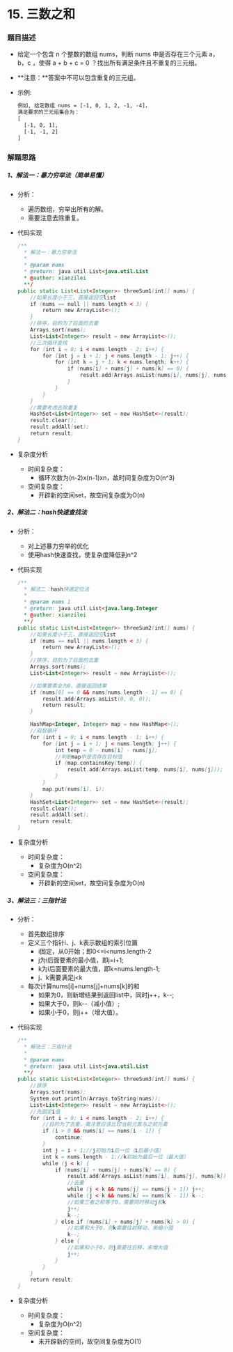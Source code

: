# 15. 三数之和

### 题目描述

* 给定一个包含 n 个整数的数组 nums，判断 nums 中是否存在三个元素 a，b，c ，使得 a + b + c = 0 ？找出所有满足条件且不重复的三元组。

* **注意：**答案中不可以包含重复的三元组。

* 示例:

  ```tex
  例如, 给定数组 nums = [-1, 0, 1, 2, -1, -4]，
  满足要求的三元组集合为：
  [
    [-1, 0, 1],
    [-1, -1, 2]
  ]
  ```

### 解题思路

##### 1、解法一：暴力穷举法（简单易懂）

* 分析：
  
  * 遍历数组，穷举出所有的解。
  * 需要注意去除重复。
  
* 代码实现

  ```java
  /**
    * 解法一：暴力穷举法
    *
    * @param nums
    * @return: java.util.List<java.util.List
    * @auther: xianzilei
    **/
  public static List<List<Integer>> threeSum1(int[] nums) {
      //如果长度小于三，直接返回空list
      if (nums == null || nums.length < 3) {
          return new ArrayList<>();
      }
      //排序，目的为了后面的去重
      Arrays.sort(nums);
      List<List<Integer>> result = new ArrayList<>();
      //三次循环查找
      for (int i = 0; i < nums.length - 2; i++) {
          for (int j = i + 1; j < nums.length - 1; j++) {
              for (int k = j + 1; k < nums.length; k++) {
                  if (nums[i] + nums[j] + nums[k] == 0) {
                      result.add(Arrays.asList(nums[i], nums[j], nums[k]));
                  }
              }
          }
      }
      //需要考虑去除重复
      HashSet<List<Integer>> set = new HashSet<>(result);
      result.clear();
      result.addAll(set);
      return result;
  }
  ```
  
* 复杂度分析
  * 时间复杂度：
    * 循环次数为(n-2)x(n-1)xn，故时间复杂度为O(n^3)
  * 空间复杂度：
    * 开辟新的空间set，故空间复杂度为O(n)

##### 2、解法二：hash快速查找法

* 分析：
  
  * 对上述暴力穷举的优化
  * 使用hash快速查找，使复杂度降低到n^2
  
* 代码实现

  ```java
  /**
    * 解法二：hash快速定位法
    *
    * @param nums 1
    * @return: java.util.List<java.lang.Integer
    * @auther: xianzilei
    **/
  public static List<List<Integer>> threeSum2(int[] nums) {
      //如果长度小于三，直接返回空list
      if (nums == null || nums.length < 3) {
          return new ArrayList<>();
      }
      //排序，目的为了后面的去重
      Arrays.sort(nums);
      List<List<Integer>> result = new ArrayList<>();
  
      //如果要素全为0，直接返回结果
      if (nums[0] == 0 && nums[nums.length - 1] == 0) {
          result.add(Arrays.asList(0, 0, 0));
          return result;
      }
  
      HashMap<Integer, Integer> map = new HashMap<>();
      //双层循环
      for (int i = 0; i < nums.length - 1; i++) {
          for (int j = i + 1; j < nums.length; j++) {
              int temp = 0 - nums[i] - nums[j];
              //判断map中是否存在目标值
              if (map.containsKey(temp)) {
                  result.add(Arrays.asList(temp, nums[i], nums[j]));
              }
          }
          map.put(nums[i], i);
      }
      HashSet<List<Integer>> set = new HashSet<>(result);
      result.clear();
      result.addAll(set);
      return result;
  }
  ```
  
* 复杂度分析
  * 时间复杂度：
    * 复杂度为O(n^2)
  * 空间复杂度：
    * 开辟新的空间set，故空间复杂度为O(n)

##### 3、解法三：三指针法

- 分析：

  - 首先数组排序
  - 定义三个指针i、j、k表示数组的索引位置
    * i固定，从0开始；即0<=i<nums.length-2
    * j为i后面要素的最小值，即j=i+1;
    * k为i后面要素的最大值，即k=nums.length-1;
    * j、k需要满足j<k
  - 每次计算nums[i]+nums[j]+nums[k]的和
    * 如果为0，则新增结果到返回list中，同时j++，k--;
    * 如果大于0，则k--（减小值）;
    * 如果小于0，则j++（增大值）。

- 代码实现

  ```java
  /**
    * 解法三：三指针法
    *
    * @param nums
    * @return: java.util.List<java.util.List                                               * @auther: xianzilei
    **/
  public static List<List<Integer>> threeSum3(int[] nums) {
      //排序
      Arrays.sort(nums);
      System.out.println(Arrays.toString(nums));
      List<List<Integer>> result = new ArrayList<>();
      //先固定i值
      for (int i = 0; i < nums.length - 2; i++) {
          //目的为了去重，需注意应该比较当前元素与之前元素
          if (i > 0 && nums[i] == nums[i - 1]) {
              continue;
          }
          int j = i + 1;//j初始为i后一位（i后最小值）
          int k = nums.length - 1;//k初始为最后一位（最大值）
          while (j < k) {
              if (nums[i] + nums[j] + nums[k] == 0) {
                  result.add(Arrays.asList(nums[i], nums[j], nums[k]));
                  //去重
                  while (j < k && nums[j] == nums[j + 1]) j++;
                  while (j < k && nums[k] == nums[k - 1]) k--;
                  //如果三者之和等于0，需要同时移动j和k
                  j++;
                  k--;
              } else if (nums[i] + nums[j] + nums[k] > 0) {
                  //如果和大于0，则k需要往前移动，来缩小值
                  k--;
              } else {
                  //如果和小于0，则j需要往后移，来增大值
                  j++;
              }
          }
      }
      return result;
  }
  ```

- 复杂度分析

  - 时间复杂度：
    - 复杂度为O(n^2)
  - 空间复杂度：
    - 未开辟新的空间，故空间复杂度为O(1)